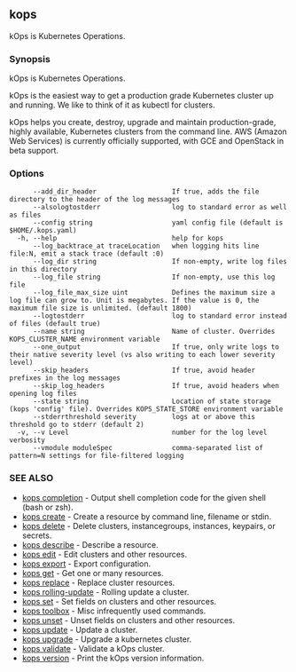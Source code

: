
<!--- This file is automatically generated by make gen-cli-docs; changes should be made in the go CLI command code (under cmd/kops) -->

## kops

kOps is Kubernetes Operations.

### Synopsis

kOps is Kubernetes Operations.

 kOps is the easiest way to get a production grade Kubernetes cluster up and running. We like to think of it as kubectl for clusters.

 kOps helps you create, destroy, upgrade and maintain production-grade, highly available, Kubernetes clusters from the command line. AWS (Amazon Web Services) is currently officially supported, with GCE and OpenStack in beta support.

### Options

```
      --add_dir_header                   If true, adds the file directory to the header of the log messages
      --alsologtostderr                  log to standard error as well as files
      --config string                    yaml config file (default is $HOME/.kops.yaml)
  -h, --help                             help for kops
      --log_backtrace_at traceLocation   when logging hits line file:N, emit a stack trace (default :0)
      --log_dir string                   If non-empty, write log files in this directory
      --log_file string                  If non-empty, use this log file
      --log_file_max_size uint           Defines the maximum size a log file can grow to. Unit is megabytes. If the value is 0, the maximum file size is unlimited. (default 1800)
      --logtostderr                      log to standard error instead of files (default true)
      --name string                      Name of cluster. Overrides KOPS_CLUSTER_NAME environment variable
      --one_output                       If true, only write logs to their native severity level (vs also writing to each lower severity level)
      --skip_headers                     If true, avoid header prefixes in the log messages
      --skip_log_headers                 If true, avoid headers when opening log files
      --state string                     Location of state storage (kops 'config' file). Overrides KOPS_STATE_STORE environment variable
      --stderrthreshold severity         logs at or above this threshold go to stderr (default 2)
  -v, --v Level                          number for the log level verbosity
      --vmodule moduleSpec               comma-separated list of pattern=N settings for file-filtered logging
```

### SEE ALSO

* [kops completion](kops_completion.md)	 - Output shell completion code for the given shell (bash or zsh).
* [kops create](kops_create.md)	 - Create a resource by command line, filename or stdin.
* [kops delete](kops_delete.md)	 - Delete clusters, instancegroups, instances, keypairs, or secrets.
* [kops describe](kops_describe.md)	 - Describe a resource.
* [kops edit](kops_edit.md)	 - Edit clusters and other resources.
* [kops export](kops_export.md)	 - Export configuration.
* [kops get](kops_get.md)	 - Get one or many resources.
* [kops replace](kops_replace.md)	 - Replace cluster resources.
* [kops rolling-update](kops_rolling-update.md)	 - Rolling update a cluster.
* [kops set](kops_set.md)	 - Set fields on clusters and other resources.
* [kops toolbox](kops_toolbox.md)	 - Misc infrequently used commands.
* [kops unset](kops_unset.md)	 - Unset fields on clusters and other resources.
* [kops update](kops_update.md)	 - Update a cluster.
* [kops upgrade](kops_upgrade.md)	 - Upgrade a kubernetes cluster.
* [kops validate](kops_validate.md)	 - Validate a kOps cluster.
* [kops version](kops_version.md)	 - Print the kOps version information.

